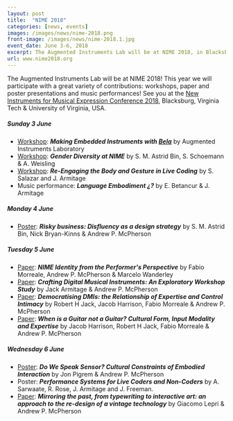```yaml
---
layout: post
title:  "NIME 2018"
categories: [news, events]
images: /images/news/nime-2018.png
front-image: /images/news/nime-2018.1.jpg
event_date: June 3-6, 2018
excerpt: The Augmented Instruments Lab will be at NIME 2018, in Blacksburg, VA.
url: www.nime2018.org
---
```


The Augmented Instruments Lab will be at NIME 2018! This year we will participate with a great variety of contributions: workshops, paper and poster presentations and music performances! See you at the [New Instruments for Musical Expression Conference 2018](http://nime2018.icat.vt.edu/schedule/), Blacksburg, Virginia Tech & University of Virginia, USA.

##### Sunday 3 June
- [Workshop](https://nime2018.sched.com/event/EiuV/making-embedded-instruments-with-bela): ***Making Embedded Instruments with [Bela](http://bela.io)*** by Augmented Instruments Laboratory
- [Workshop](https://nime2018.sched.com/event/EBmE/gender-diversity-at-nime): ***Gender Diversity at NIME*** by S. M. Astrid Bin, S. Schoemann & A. Weisling
- [Workshop](https://embodiedlivecoding.github.io/nime2018-workshop/): ***Re-Engaging the Body and Gesture in Live Coding*** by S. Salazar and J. Armitage
- Music performance: ***Language Embodiment ¿?*** by E. Betancur & J. Armitage

##### Monday 4 June
- [Poster](http://www.eecs.qmul.ac.uk/~andrewm/abin_nime2018.pdf): ***Risky business: Disfluency as a design strategy*** by S. M. Astrid Bin, Nick Bryan-Kinns & Andrew P. McPherson

##### Tuesday 5 June
- [Paper](https://www.researchgate.net/profile/Fabio_Morreale/publication/324561906_NIME_Identity_from_the_Performer%27s_Perspective/links/5ad5b49caca272fdaf7c6365/NIME-Identity-from-the-Performers-Perspective.pdf): ***NIME Identity from the Performer's Perspective*** by Fabio Morreale, Andrew P. McPherson & Marcelo Wanderley
- [Paper](https://www.researchgate.net/publication/324783048_Crafting_Digital_Musical_Instruments_An_Exploratory_Workshop_Study): ***Crafting Digital Musical Instruments: An Exploratory Workshop Study*** by Jack Armitage & Andrew P. McPherson
- [Paper](https://www.researchgate.net/profile/Robert_Jack4/publication/324390561_Democratising_DMIs_the_relationship_of_expertise_and_control_intimacy/links/5acc92b4a6fdcc8bfc87e9cc/Democratising-DMIs-the-relationship-of-expertise-and-control-intimacy.pdf): ***Democratising DMIs: the Relationship of Expertise and Control Intimacy*** by Robert H Jack, Jacob Harrison, Fabio Morreale & Andrew P. McPherson
- [Paper](http://www.eecs.qmul.ac.uk/~andrewm/jharrison_nime2018.pdf): ***When is a Guitar not a Guitar? Cultural Form, Input Modality and Expertise*** by Jacob Harrison, Robert H Jack, Fabio Morreale & Andrew P. McPherson

##### Wednesday 6 June
- [Poster](http://www.eecs.qmul.ac.uk/~andrewm/jpigrem_nime2018.pdf): ***Do We Speak Sensor? Cultural Constraints of Embodied Interaction*** by Jon Pigrem & Andrew P. McPherson
- Poster: ***Performance Systems for Live Coders and Non-Coders*** by A. Sarwaate, R. Rose, J. Armitage and J. Freeman.
- [Paper](http://files.spazioweb.it/b7/54/b7545375-3f50-4030-925c-ec1a4061d486.pdf): ***Mirroring the past, from typewriting to interactive art: an approach to the re-design of a vintage technology*** by Giacomo Lepri & Andrew P. McPherson
